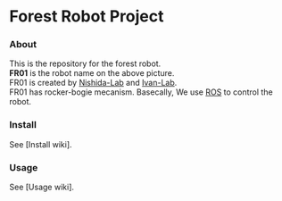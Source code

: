 # Forest Robot Project


### About
This is the repository for the forest robot.  
**FR01** is the robot name on the above picture.  
FR01 is created by [Nishida-Lab](http://lab.cntl.kyutech.ac.jp/~nishida/index.html) and [Ivan-Lab](https://www.ingegneria.unisalento.it/scheda_docente/-/people/ivan.giannoccaro).  
FR01 has rocker-bogie mecanism.
Basecally, We use [ROS](http://www.ros.org/) to control the robot. 

### Install
See [Install wiki].

### Usage
See [Usage wiki].
